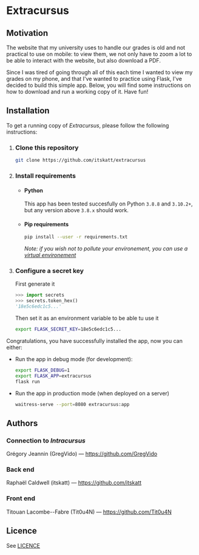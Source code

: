 # Extracursus

## Motivation

The website that my university uses to handle our grades is old and not practical to use
on mobile: to view them, we not only have to zoom a lot to be able to interact
with the website, but also download a PDF.

Since I was tired of going through all of this each time I wanted to view my grades on my
phone, and that I've wanted to practice using Flask, I've decided to build this simple
app. Below, you will find some instructions on how to download and run a working copy
of it. Have fun!

## Installation

To get a running copy of *Extracursus*, please follow the following instructions:

1. ### Clone this repository

   ```sh
   git clone https://github.com/itskatt/extracursus
   ```

2. ### Install requirements
   - #### Python
     This app has been tested succesfully on Python `3.8.8` and `3.10.2+`,
     but any version above `3.8.x` should work.

   - #### Pip requirements
   
      ```sh
      pip install --user -r requirements.txt
      ```

      *Note: if you wish not to pollute your environement, you can use a [virtual environement](https://docs.python.org/3/library/venv.html)*

3. ### Configure a secret key  
   First generate it

   ```py
   >>> import secrets
   >>> secrets.token_hex()
   '18e5c6edc1c5...'
   ```

   Then set it as an environment variable to be able tu use it

   ```sh
   export FLASK_SECRET_KEY=18e5c6edc1c5...
   ```

Congratulations, you have successfully installed the app, now you can either:
   - Run the app in debug mode (for development):
     
     ```sh
     export FLASK_DEBUG=1
     export FLASK_APP=extracursus
     flask run
     ```

   - Run the app in production mode (when deployed on a server)
     
     ```sh
     waitress-serve --port=8080 extracursus:app
     ```

## Authors

### Connection to *Intracursus*
Grégory Jeannin (GregVido) &mdash; https://github.com/GregVido

### Back end
Raphaël Caldwell (itskatt) &mdash; https://github.com/itskatt

### Front end
Titouan Lacombe--Fabre (Tit0u4N) &mdash; https://github.com/Tit0u4N

## Licence

See [LICENCE](LICENCE)
